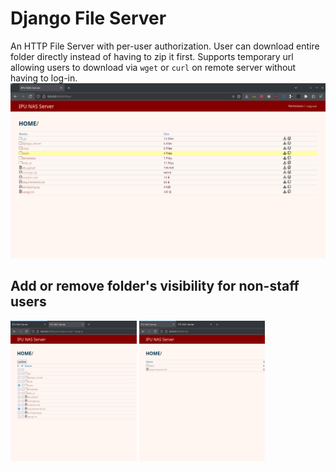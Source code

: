 # Django File Server 
An HTTP File Server with per-user authorization. User can download entire folder directly instead of having to zip it first. Supports temporary url allowing users to download via `wget` or `curl` on remote server without having to log-in.
![index](/imgs/index.png)

## Add or remove folder's visibility for non-staff users

<p float="left">
  <img src="/imgs/permission.png" width="40%" />
  <img src="/imgs/user-index.png" width="40%" /> 
</p>
